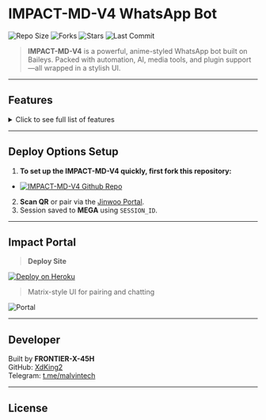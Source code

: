 # IMPACT-MD-V4 WhatsApp Bot

![Repo Size](https://img.shields.io/github/repo-size/Frontier-Lord200/IMPACT-MD-V4?style=for-the-badge&color=purple&logo=github)
![Forks](https://img.shields.io/github/forks/Frontier-Lord200/IMPACT-MD-V4?style=for-the-badge&color=cyan)
![Stars](https://img.shields.io/github/stars/Frontier-Lord200/IMPACT-MD-V4?style=for-the-badge&color=yellow)
![Last Commit](https://img.shields.io/github/last-commit/Frontier-Lord200/IMPACT-MD-V4?style=for-the-badge&color=orange)

> **IMPACT-MD-V4** is a powerful, anime-styled WhatsApp bot built on Baileys. Packed with automation, AI, media tools, and plugin support—all wrapped in a stylish UI.

---

## Features
<details>
<summary>Click to see full list of features</summary>
- **Anime-style menus**  
- **ChatGPT AI integration**  
- **Sticker maker** (photo/video/audio)  
- **Downloaders** (YouTube, TikTok, Instagram)  
- **Anti-link, anti-badword, welcome/goodbye**  
- **Text-to-speech & voice-to-text**  
- **Plugin system via Frontier Framework**  
- **Games, group tools, fun commands**  
- **Secure session via MEGA**  

</details>

---

## Deploy Options Setup

1. **To set up the IMPACT-MD-V4 quickly, first fork this repository:**
 
- [![IMPACT-MD-V4 Github Repo](https://img.shields.io/badge/IMPACT-MD-V4-Fork%20Repo-red?style=for-the-badge&logo=git)](https://github.com/Frontier-Lord200/IMPACT-MD-V4/fork)

2. **Scan QR** or pair via the [Jinwoo Portal](https://deploy-site-blush.vercel.app/).
3. Session saved to **MEGA** using `SESSION_ID`.

---

## Impact Portal

> **Deploy Site**

<p align="left">  
<a href='https://deploy-site-blush.vercel.app/' target="_blank"><img alt='Deploy on Heroku' src='https://img.shields.io/badge/Deploy%20Site-FF004D?style=for-the-badge&logo=github&logoColor=white'/></a>  
</p>

> Matrix-style UI for pairing and chatting

![Portal](https://media.giphy.com/media/v1.Y2lkPTc5MGI3NjExaGp4Z2h5M2NjY2NkZ3VzM3FjZGxoN2xnd2tjN3ZlcWNxenFtZW84ZyZlcD12MV9naWZzX3NlYXJjaCZjdD1n/XLBzKcmI4sHLX6ZkCu/giphy.gif)

---

## Developer

Built by **FRONTIER-X-45H**  
GitHub: [XdKing2](https://github.com/Frontier-Lord200)  
Telegram: [t.me/malvintech](https://t.me/sololord200)

---

## License

